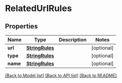 # RelatedUrlRules

## Properties
Name | Type | Description | Notes
------------ | ------------- | ------------- | -------------
**url** | [**StringRules**](StringRules.md) |  | [optional] 
**type** | [**StringRules**](StringRules.md) |  | [optional] 
**name** | [**StringRules**](StringRules.md) |  | [optional] 

[[Back to Model list]](../README.md#documentation-for-models) [[Back to API list]](../README.md#documentation-for-api-endpoints) [[Back to README]](../README.md)

